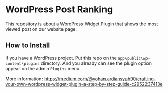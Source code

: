 # WordPress Post Ranking
This repository is about a WordPress Widget Plugin that shows the most viewed post on our website page.

## How to Install
If you have a WordPress project. Put this repo on the `app\public\wp-content\plugins` directory. And you already can see the plugin option appear on the admin `Plugins` menu.

More information: https://medium.com/@yohan.ardiansyah90/crafting-your-own-wordpress-widget-plugin-a-step-by-step-guide-c2952237413e 
